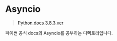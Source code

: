 # Asyncio
> [Python docs 3.8.3 ver](https://docs.python.org/ko/3/library/asyncio.html)

파이썬 공식 docs의 Asyncio를 공부하는 디렉토리입니다.

 